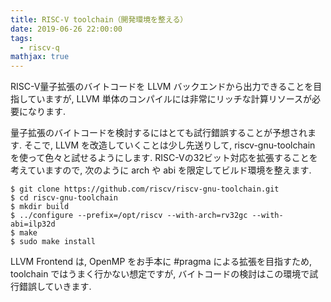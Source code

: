```yaml
---
title: RISC-V toolchain（開発環境を整える）
date: 2019-06-26 22:00:00
tags:
  - riscv-q
mathjax: true
---
```


RISC-V量子拡張のバイトコードを LLVM バックエンドから出力できることを目指していますが, LLVM 単体のコンパイルには非常にリッチな計算リソースが必要になります. 

量子拡張のバイトコードを検討するにはとても試行錯誤することが予想されます. そこで, LLVM を改造していくことは少し先送りして, riscv-gnu-toolchain を使って色々と試せるようにします. 
RISC-Vの32ビット対応を拡張することを考えていますので, 次のように arch や abi を限定してビルド環境を整えます.  

```
$ git clone https://github.com/riscv/riscv-gnu-toolchain.git
$ cd riscv-gnu-toolchain
$ mkdir build
$ ../configure --prefix=/opt/riscv --with-arch=rv32gc --with-abi=ilp32d
$ make
$ sudo make install

```

LLVM Frontend は, OpenMP をお手本に #pragma による拡張を目指すため, toolchain ではうまく行かない想定ですが, バイトコードの検討はこの環境で試行錯誤していきます.  

